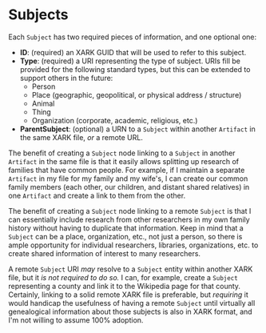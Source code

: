 # Subjects

Each `Subject` has two required pieces of information, and one optional one:

- **ID**: (required) an XARK GUID that will be used to refer to this subject.
- **Type**: (required) a URI representing the type of subject. URIs fill be provided for the following standard types, but this can be extended to support others in the future:
  - Person
  - Place (geographic, geopolitical, or physical address / structure)
  - Animal
  - Thing
  - Organization (corporate, academic, religious, etc.)
- **ParentSubject**: (optional) a URN to a `Subject` within another `Artifact` in the same XARK file, _or_ a remote URL.

The benefit of creating a `Subject` node linking to a `Subject` in another `Artifact` in the same file is that it easily allows splitting up research of families that have common people. For example, if I maintain a separate `Artifact` in my file for my family and my wife's, I can create our common family members (each other, our children, and distant shared relatives) in one `Artifact` and create a link to them from the other.

The benefit of creating a `Subject` node linking to a remote `Subject` is that I can essentially include research from other researchers in my own family history without having to duplicate that information. Keep in mind that a `Subject` can be a place, organization, etc., not just a person, so there is ample opportunity for individual researchers, libraries, organizations, etc. to create shared information of interest to many researchers.

A remote `Subject` URI _may_ resolve to a `Subject` entity within another XARK file, but it _is not required to do so._ I can, for example, create a `Subject` representing a county and link it to the Wikipedia page for that county. Certainly, linking to a solid remote XARK file is preferable, but _requiring_ it would handicap the usefulness of having a remote `Subject` until virtually all genealogical information about those subjects is also in XARK format, and I'm not willing to assume 100% adoption.

